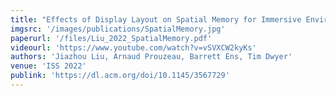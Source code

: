 ```yaml
---
title: "Effects of Display Layout on Spatial Memory for Immersive Environments"
imgsrc: '/images/publications/SpatialMemory.jpg'
paperurl: '/files/Liu_2022_SpatialMemory.pdf'
videourl: 'https://www.youtube.com/watch?v=vSVXCW2kyKs'
authors: 'Jiazhou Liu, Arnaud Prouzeau, Barrett Ens, Tim Dwyer'
venue: 'ISS 2022'
publink: 'https://dl.acm.org/doi/10.1145/3567729'
---
```

